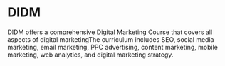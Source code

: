 # DIDM
DIDM offers a comprehensive Digital Marketing Course that covers all aspects of digital marketingThe curriculum includes SEO, social media marketing, email marketing, PPC advertising, content marketing, mobile marketing, web analytics, and digital marketing strategy. 

